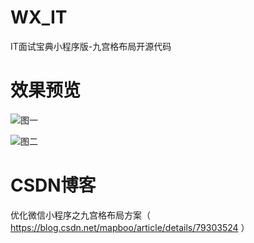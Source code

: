 WX_IT
=======
IT面试宝典小程序版-九宫格布局开源代码


效果预览
=======
![图一](https://raw.githubusercontent.com/mapboo/WX_IT/master/%E5%9B%BE1.png)

![图二](https://raw.githubusercontent.com/mapboo/WX_IT/master/%E5%9B%BE2.png)


CSDN博客
=======
优化微信小程序之九宫格布局方案（ https://blog.csdn.net/mapboo/article/details/79303524 ）



